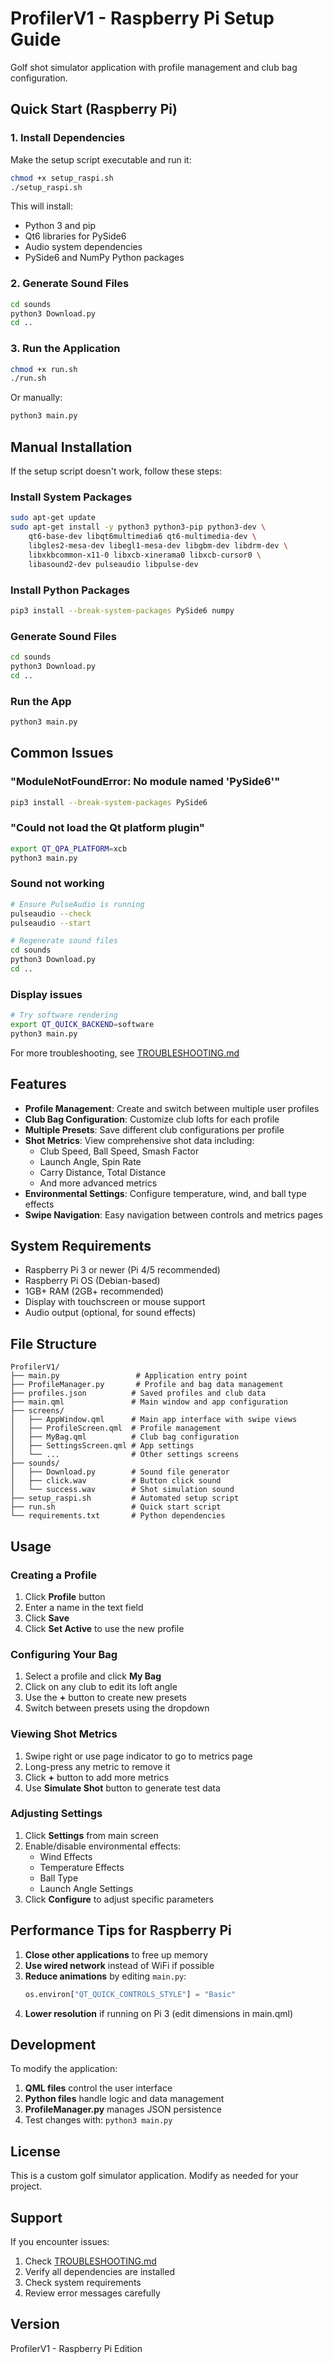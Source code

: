 # ProfilerV1 - Raspberry Pi Setup Guide

Golf shot simulator application with profile management and club bag configuration.

## Quick Start (Raspberry Pi)

### 1. Install Dependencies

Make the setup script executable and run it:

```bash
chmod +x setup_raspi.sh
./setup_raspi.sh
```

This will install:
- Python 3 and pip
- Qt6 libraries for PySide6
- Audio system dependencies
- PySide6 and NumPy Python packages

### 2. Generate Sound Files

```bash
cd sounds
python3 Download.py
cd ..
```

### 3. Run the Application

```bash
chmod +x run.sh
./run.sh
```

Or manually:
```bash
python3 main.py
```

## Manual Installation

If the setup script doesn't work, follow these steps:

### Install System Packages
```bash
sudo apt-get update
sudo apt-get install -y python3 python3-pip python3-dev \
    qt6-base-dev libqt6multimedia6 qt6-multimedia-dev \
    libgles2-mesa-dev libegl1-mesa-dev libgbm-dev libdrm-dev \
    libxkbcommon-x11-0 libxcb-xinerama0 libxcb-cursor0 \
    libasound2-dev pulseaudio libpulse-dev
```

### Install Python Packages
```bash
pip3 install --break-system-packages PySide6 numpy
```

### Generate Sound Files
```bash
cd sounds
python3 Download.py
cd ..
```

### Run the App
```bash
python3 main.py
```

## Common Issues

### "ModuleNotFoundError: No module named 'PySide6'"
```bash
pip3 install --break-system-packages PySide6
```

### "Could not load the Qt platform plugin"
```bash
export QT_QPA_PLATFORM=xcb
python3 main.py
```

### Sound not working
```bash
# Ensure PulseAudio is running
pulseaudio --check
pulseaudio --start

# Regenerate sound files
cd sounds
python3 Download.py
cd ..
```

### Display issues
```bash
# Try software rendering
export QT_QUICK_BACKEND=software
python3 main.py
```

For more troubleshooting, see [TROUBLESHOOTING.md](TROUBLESHOOTING.md)

## Features

- **Profile Management**: Create and switch between multiple user profiles
- **Club Bag Configuration**: Customize club lofts for each profile
- **Multiple Presets**: Save different club configurations per profile
- **Shot Metrics**: View comprehensive shot data including:
  - Club Speed, Ball Speed, Smash Factor
  - Launch Angle, Spin Rate
  - Carry Distance, Total Distance
  - And more advanced metrics
- **Environmental Settings**: Configure temperature, wind, and ball type effects
- **Swipe Navigation**: Easy navigation between controls and metrics pages

## System Requirements

- Raspberry Pi 3 or newer (Pi 4/5 recommended)
- Raspberry Pi OS (Debian-based)
- 1GB+ RAM (2GB+ recommended)
- Display with touchscreen or mouse support
- Audio output (optional, for sound effects)

## File Structure

```
ProfilerV1/
├── main.py                 # Application entry point
├── ProfileManager.py       # Profile and bag data management
├── profiles.json          # Saved profiles and club data
├── main.qml               # Main window and app configuration
├── screens/
│   ├── AppWindow.qml      # Main app interface with swipe views
│   ├── ProfileScreen.qml  # Profile management
│   ├── MyBag.qml          # Club bag configuration
│   ├── SettingsScreen.qml # App settings
│   └── ...                # Other settings screens
├── sounds/
│   ├── Download.py        # Sound file generator
│   ├── click.wav          # Button click sound
│   └── success.wav        # Shot simulation sound
├── setup_raspi.sh         # Automated setup script
├── run.sh                 # Quick start script
└── requirements.txt       # Python dependencies
```

## Usage

### Creating a Profile
1. Click **Profile** button
2. Enter a name in the text field
3. Click **Save**
4. Click **Set Active** to use the new profile

### Configuring Your Bag
1. Select a profile and click **My Bag**
2. Click on any club to edit its loft angle
3. Use the **+** button to create new presets
4. Switch between presets using the dropdown

### Viewing Shot Metrics
1. Swipe right or use page indicator to go to metrics page
2. Long-press any metric to remove it
3. Click **+** button to add more metrics
4. Use **Simulate Shot** button to generate test data

### Adjusting Settings
1. Click **Settings** from main screen
2. Enable/disable environmental effects:
   - Wind Effects
   - Temperature Effects
   - Ball Type
   - Launch Angle Settings
3. Click **Configure** to adjust specific parameters

## Performance Tips for Raspberry Pi

1. **Close other applications** to free up memory
2. **Use wired network** instead of WiFi if possible
3. **Reduce animations** by editing `main.py`:
   ```python
   os.environ["QT_QUICK_CONTROLS_STYLE"] = "Basic"
   ```
4. **Lower resolution** if running on Pi 3 (edit dimensions in main.qml)

## Development

To modify the application:

1. **QML files** control the user interface
2. **Python files** handle logic and data management
3. **ProfileManager.py** manages JSON persistence
4. Test changes with: `python3 main.py`

## License

This is a custom golf simulator application. Modify as needed for your project.

## Support

If you encounter issues:
1. Check [TROUBLESHOOTING.md](TROUBLESHOOTING.md)
2. Verify all dependencies are installed
3. Check system requirements
4. Review error messages carefully

## Version

ProfilerV1 - Raspberry Pi Edition
